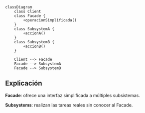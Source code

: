 ```mermaid
classDiagram
    class Client
    class Facade {
        +operacionSimplificada()
    }
    class SubsystemA {
        +accionA()
    }
    class SubsystemB {
        +accionB()
    }

    Client --> Facade
    Facade --> SubsystemA
    Facade --> SubsystemB
```

## Explicación
**Facade**: ofrece una interfaz simplificada a múltiples subsistemas.

**Subsystems**: realizan las tareas reales sin conocer al Facade.